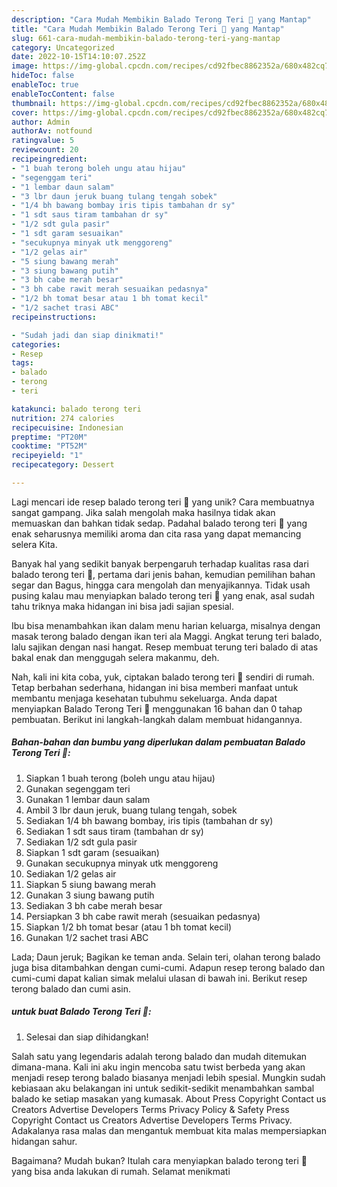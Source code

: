 ```yaml
---
description: "Cara Mudah Membikin Balado Terong Teri 🍆 yang Mantap"
title: "Cara Mudah Membikin Balado Terong Teri 🍆 yang Mantap"
slug: 661-cara-mudah-membikin-balado-terong-teri-yang-mantap
category: Uncategorized
date: 2022-10-15T14:10:07.252Z
image: https://img-global.cpcdn.com/recipes/cd92fbec8862352a/680x482cq70/balado-terong-teri-foto-resep-utama.jpg
hideToc: false
enableToc: true
enableTocContent: false
thumbnail: https://img-global.cpcdn.com/recipes/cd92fbec8862352a/680x482cq70/balado-terong-teri-foto-resep-utama.jpg
cover: https://img-global.cpcdn.com/recipes/cd92fbec8862352a/680x482cq70/balado-terong-teri-foto-resep-utama.jpg
author: Admin
authorAv: notfound
ratingvalue: 5
reviewcount: 20
recipeingredient:
- "1 buah terong boleh ungu atau hijau"
- "segenggam teri"
- "1 lembar daun salam"
- "3 lbr daun jeruk buang tulang tengah sobek"
- "1/4 bh bawang bombay iris tipis tambahan dr sy"
- "1 sdt saus tiram tambahan dr sy"
- "1/2 sdt gula pasir"
- "1 sdt garam sesuaikan"
- "secukupnya minyak utk menggoreng"
- "1/2 gelas air"
- "5 siung bawang merah"
- "3 siung bawang putih"
- "3 bh cabe merah besar"
- "3 bh cabe rawit merah sesuaikan pedasnya"
- "1/2 bh tomat besar atau 1 bh tomat kecil"
- "1/2 sachet trasi ABC"
recipeinstructions:

- "Sudah jadi dan siap dinikmati!"
categories:
- Resep
tags:
- balado
- terong
- teri

katakunci: balado terong teri 
nutrition: 274 calories
recipecuisine: Indonesian
preptime: "PT20M"
cooktime: "PT52M"
recipeyield: "1"
recipecategory: Dessert

---
```





Lagi mencari ide resep balado terong teri 🍆 yang unik? Cara membuatnya sangat gampang. Jika salah mengolah maka hasilnya tidak akan memuaskan dan bahkan tidak sedap. Padahal balado terong teri 🍆 yang enak seharusnya memiliki aroma dan cita rasa yang dapat memancing selera Kita.





Banyak hal yang sedikit banyak berpengaruh terhadap kualitas rasa dari balado terong teri 🍆, pertama dari jenis bahan, kemudian pemilihan bahan segar dan Bagus, hingga cara mengolah dan menyajikannya. Tidak usah pusing kalau mau menyiapkan balado terong teri 🍆 yang enak,      asal sudah tahu triknya maka hidangan ini bisa jadi sajian spesial.














Ibu bisa menambahkan ikan dalam menu harian keluarga, misalnya dengan masak terong balado dengan ikan teri ala Maggi. Angkat terung teri balado, lalu sajikan dengan nasi hangat. Resep membuat terung teri balado di atas bakal enak dan menggugah selera makanmu, deh.






Nah, kali ini kita coba, yuk, ciptakan balado terong teri 🍆 sendiri di rumah. Tetap berbahan sederhana, hidangan ini bisa memberi manfaat untuk membantu menjaga kesehatan tubuhmu sekeluarga. Anda dapat menyiapkan Balado Terong Teri 🍆 menggunakan 16 bahan dan 0 tahap pembuatan. Berikut ini langkah-langkah dalam membuat hidangannya.

<!--inarticleads1-->

##### Bahan-bahan dan bumbu yang diperlukan dalam pembuatan Balado Terong Teri 🍆:

1. Siapkan 1 buah terong (boleh ungu atau hijau)
1. Gunakan segenggam teri
1. Gunakan 1 lembar daun salam
1. Ambil 3 lbr daun jeruk, buang tulang tengah, sobek
1. Sediakan 1/4 bh bawang bombay, iris tipis (tambahan dr sy)
1. Sediakan 1 sdt saus tiram (tambahan dr sy)
1. Sediakan 1/2 sdt gula pasir
1. Siapkan 1 sdt garam (sesuaikan)
1. Gunakan secukupnya minyak utk menggoreng
1. Sediakan 1/2 gelas air
1. Siapkan 5 siung bawang merah
1. Gunakan 3 siung bawang putih
1. Sediakan 3 bh cabe merah besar
1. Persiapkan 3 bh cabe rawit merah (sesuaikan pedasnya)
1. Siapkan 1/2 bh tomat besar (atau 1 bh tomat kecil)
1. Gunakan 1/2 sachet trasi ABC


Lada; Daun jeruk; Bagikan ke teman anda. Selain teri, olahan terong balado juga bisa ditambahkan dengan cumi-cumi. Adapun resep terong balado dan cumi-cumi dapat kalian simak melalui ulasan di bawah ini. Berikut resep terong balado dan cumi asin. 

<!--inarticleads2-->

#####  untuk buat Balado Terong Teri 🍆:


1. Selesai dan siap dihidangkan!

Salah satu yang legendaris adalah terong balado dan mudah ditemukan dimana-mana. Kali ini aku ingin mencoba satu twist berbeda yang akan menjadi resep terong balado biasanya menjadi lebih spesial. Mungkin sudah kebiasaan aku belakangan ini untuk sedikit-sedikit menambahkan sambal balado ke setiap masakan yang kumasak. About Press Copyright Contact us Creators Advertise Developers Terms Privacy Policy &amp; Safety Press Copyright Contact us Creators Advertise Developers Terms Privacy. Adakalanya rasa malas dan mengantuk membuat kita malas mempersiapkan hidangan sahur. 

Bagaimana? Mudah bukan? Itulah cara menyiapkan balado terong teri 🍆 yang bisa anda lakukan di rumah. Selamat menikmati
